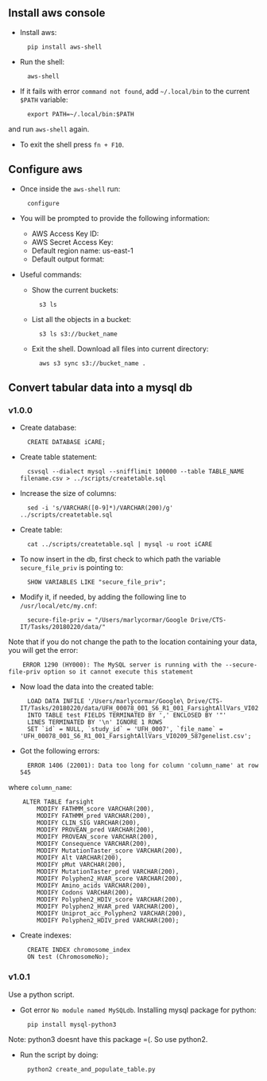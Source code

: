 ##  Install aws console

- Install aws:

        pip install aws-shell

- Run the shell:

        aws-shell

- If it fails with error `command not found`, add `~/.local/bin` to the current `$PATH` variable:

        export PATH=~/.local/bin:$PATH

and run `aws-shell` again.

- To exit the shell press `fn + F10`.


## Configure aws

- Once inside the `aws-shell` run:

        configure

- You will be prompted to provide the following information:
    - AWS Access Key ID:
    - AWS Secret Access Key:
    - Default region name: us-east-1
    - Default output format:

- Useful commands:

    - Show the current buckets:

            s3 ls

    - List all the objects in a bucket:

            s3 ls s3://bucket_name

    - Exit the shell. Download all files into current directory:

            aws s3 sync s3://bucket_name .


## Convert tabular data into a mysql db

### v1.0.0

- Create database:

        CREATE DATABASE iCARE;

- Create table statement:

        csvsql --dialect mysql --snifflimit 100000 --table TABLE_NAME filename.csv > ../scripts/createtable.sql

- Increase the size of columns:

        sed -i 's/VARCHAR([0-9]*)/VARCHAR(200)/g' ../scripts/createtable.sql

- Create table:

        cat ../scripts/createtable.sql | mysql -u root iCARE

- To now insert in the db, first check to which path the variable `secure_file_priv` is pointing to:

        SHOW VARIABLES LIKE "secure_file_priv";

- Modify it, if needed, by adding the following line to `/usr/local/etc/my.cnf`:

        secure-file-priv = "/Users/marlycormar/Google Drive/CTS-IT/Tasks/20180220/data/"

Note that if you do not change the path to the location containing your data, you will get the error:

        ERROR 1290 (HY000): The MySQL server is running with the --secure-file-priv option so it cannot execute this statement

- Now load the data into the created table:

        LOAD DATA INFILE '/Users/marlycormar/Google\ Drive/CTS-IT/Tasks/20180220/data/UFH_00078_001_S6_R1_001_FarsightAllVars_VI0209_587genelist.csv'
        INTO TABLE test FIELDS TERMINATED BY ',' ENCLOSED BY '"'
        LINES TERMINATED BY '\n' IGNORE 1 ROWS
        SET `id` = NULL, `study_id` = 'UFH_0007', `file_name` = 'UFH_00078_001_S6_R1_001_FarsightAllVars_VI0209_587genelist.csv';

- Got the following errors:

        ERROR 1406 (22001): Data too long for column 'column_name' at row 545

where `column_name`:

        ALTER TABLE farsight
            MODIFY FATHMM_score VARCHAR(200),
            MODIFY FATHMM_pred VARCHAR(200),
            MODIFY CLIN_SIG VARCHAR(200),
            MODIFY PROVEAN_pred VARCHAR(200),
            MODIFY PROVEAN_score VARCHAR(200),
            MODIFY Consequence VARCHAR(200),
            MODIFY MutationTaster_score VARCHAR(200),
            MODIFY Alt VARCHAR(200),
            MODIFY pMut VARCHAR(200),
            MODIFY MutationTaster_pred VARCHAR(200),
            MODIFY Polyphen2_HVAR_score VARCHAR(200),
            MODIFY Amino_acids VARCHAR(200),
            MODIFY Codons VARCHAR(200),
            MODIFY Polyphen2_HDIV_score VARCHAR(200),
            MODIFY Polyphen2_HVAR_pred VARCHAR(200),
            MODIFY Uniprot_acc_Polyphen2 VARCHAR(200),
            MODIFY Polyphen2_HDIV_pred VARCHAR(200);

- Create indexes:

        CREATE INDEX chromosome_index
        ON test (ChromosomeNo);


### v1.0.1

Use a python script.

- Got error `No module named MySQLdb`. Installing mysql package for python:

        pip install mysql-python3

Note: python3 doesnt have this package =(. So use python2.

- Run the script by doing:

        python2 create_and_populate_table.py
